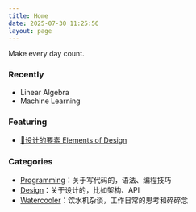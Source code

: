 ```yaml
---
title: Home
date: 2025-07-30 11:25:56
layout: page
---
```


Make every day count.

### Recently
- Linear Algebra
- Machine Learning

### Featuring
- [🌟设计的要素 Elements of Design](/2024/11/30/elements-of-design)

### Categories
- [Programming](/categories/programming)：关于写代码的，语法、编程技巧
- [Design](/categories/design)：关于设计的，比如架构、API
- [Watercooler](/categories/watercooler)：饮水机杂谈，工作日常的思考和碎碎念
